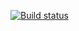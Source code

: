 [![Build status](https://ci.appveyor.com/api/projects/status/49fay0bmw3j7y8fo?svg=true)](https://ci.appveyor.com/project/FrustratTr/homeworkrdofvsfd)
